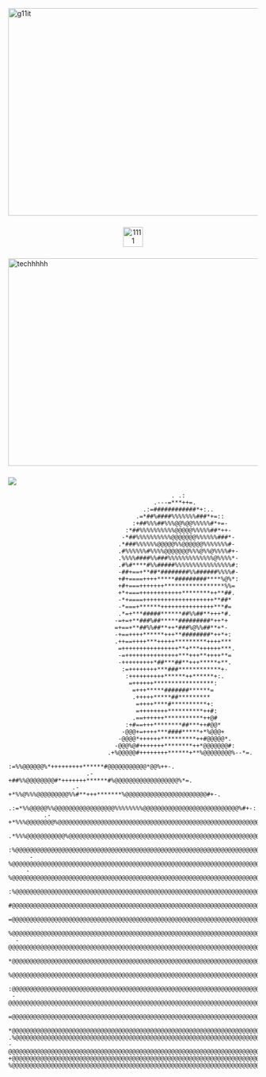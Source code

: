 <img width="2256" height="418" alt="g11it" src="https://github.com/user-attachments/assets/4b2ea03a-f4d2-4880-8d07-76f1c93a4ccb" />

###

<div align="center">
  </a>
  <a href="https://t.me/vpfpnb" target="_blank">
    <img width="40" height="40" alt="1111" src="https://github.com/user-attachments/assets/47ebb5cd-dd56-4590-b9c4-1e29210644af" />
  </a>
</div>

###

<img width="2256" height="418" alt="techhhhh" src="https://github.com/user-attachments/assets/6e6d5158-8284-4a5b-8ce0-e05e00beae56" />

###

![](https://github-readme-stats.vercel.app/api/top-langs/?username=phominvladislav&theme=dark&hide_border=false&include_all_commits=false&count_private=false&layout=compact)

<!-- Proudly created with GPRM ( https://gprm.itsvg.in ) -->



                                                                                                     
                                                                                                     
                                                  . .:                                               
                                             .---=***++=.                                            
                                          .:=############*+:..                                       
                                        .=*##%####%%%%%%%###*+=::                                    
                                       :+##%%%##%%%@@%@@%%%%%#*+=-                                   
                                     :*##%%%%%%%%%%@@@@@%%%%%##*++-                                  
                                    -*##%%%%%%%%%%@@@@@@@%%%%%%###*-                                 
                                   .*###%%%%%%@@@@@%%@@@@@@%%%%%%%#-                                 
                                   .#%%%%%%#%%%%@@@@@@@%%%@%%@%%%%#+-                                
                                   .%%%%####%%###%%%%%%%%%%%%%@%%%%*-                                
                                   .#%#****#%%#####%%%%%%%%%%%%%%%%#:                                
                                   -##+==+**##*########%%######%%%%#-                                
                                   +#+====++++*****#########****%@%*:                                
                                   +#+===+++++++*****************%%=                                 
                                   +*+===++++++++++++********++**##.                                 
                                   -*+====++++++++++++++++++++**##*                                  
                                   -*===+******+++++++++++++++***#=                                  
                                   .*=+***#####******##%%##**+++*#.                                  
                                  -=+=+**###%##*****#########*++*+                                   
                                  =+==+**##%%##**++*###%@%%##**+*-                                   
                                  -+==++++******+++**########*++*+:                                  
                                  .++==++++***+++++*********++++***                                  
                                   =++++++++++++++++**+***++++++***.                                 
                                   -=+++++++++++++++***+++**++++**=                                  
                                   -+++++++++*##***##**+++*****+**.                                  
                                    :=++++++++***###************+-                                   
                                     :++++++++++******++******+:.                                    
                                      =++++++*****************:                                      
                                       =+++*****#######******=                                       
                                       .+++++*****##*********                                        
                                        =++++****#**********+:                                       
                                        =++++++++**********++#:                                      
                                       .==++++++***********++@#                                      
                                     :+#==+++********##***++#@@*                                     
                                    -@@@+=++++***####*****+*%@@@+                                    
                                   -@@@@*++++++**********++#@@@@@*.                                  
                                  -@@@%@#+++++++********++*@@@@@@@#:                                 
                                .+%@@@@@#++++++++******+**%@@@@@@@@%--*=.                            
                              :=%%@@@@@@%*+++++++++******#@@@@@@@@@@@*@@%++-.                        
                          .-+##%%@@@@@@@@#*+++++++******#%@@@@@@@@@@@@@@@@@@%*=.                     
                      .-+*%%@%%%@@@@@@@@@%%#**+++*******%@@@@@@@@@@@@@@@@@@@@@@@#+-.                 
                  .:=*%%@@@@@%%@@@@@@@@@@@@@@@@@%%%%%%%%@@@@@@@@@@@@@@@@@@@@@@@@@@@%#+-:             
              .-+*%%%@@@@@@@@%@@@@@@@@@@@@@@@@@@@@@@@@@@@@@@@@@@@@@@@@@@@@@@@@@@@@@@@@@%#.           
            .*%%%@@@@@@@@@@@%@@@@@@@@@@@@@@@@@@@@@@@@@@@@@@@@@@@@@@@@@@@@@@@@@@@@@@@@@@@@#.          
           :%@@@@@@@@@@@@@@@@@@@@@@@@@@@@@@@@@@@@@@@@@@@@@@@@@@@@@@@@@@@@@@@@@@@@@@@@@@@@@%:         
          -%@@@@@@@@@@@@@@@@@@@@@@@@@@@@@@@@@@@@@@@@@@@@@@@@@@@@@@@@@@@@@@@@@@@@@@@@@@@@@@@#.        
         -%@@@@@@@@@@@@@@@@@@@@@@@@@@@@@@@@@@@@@@@@@@@@@@@@@@@@@@@@@@@@@@@@@@@@@@@@@@@@@@@@@*        
        :%@@@@@@@@@@@@@@@@@@@@@@@@@@@@@@@@@@@@@@@@@@@@@@@@@@@@@@@@@@@@@@@@@@@@@@@@@@@@@@@@@@@.       
        #@@@@@@@@@@@@@@@@@@@@@@@@@@@@@@@@@@@@@@@@@@@@@@@@@@@@@@@@@@@@@@@@@@@@@@@@@@@@@@@@@@@@+       
       =@@@@@@@@@@@@@@@@@@@@@@@@@@@@@@@@@@@@@@@@@@@@@@@@@@@@@@@@@@@@@@@@@@@@@@@@@@@@@@@@@@@@@%       
       %@@@@@@@@@@@@@@@@@@@@@@@@@@@@@@@@@@@@@@@@@@@@@@@@@@@@@@@@@@@@@@@@@@@@@@@@@@@@@@@@@@@@@@=      
      -@@@@@@@@@@@@@@@@@@@@@@@@@@@@@@@@@@@@@@@@@@@@@@@@@@@@@@@@@@@@@@@@@@@@@@@@@@@@@@@@@@@@@@@#      
      *@@@@@@@@@@@@@@@@@@@@@@@@@@@@@@@@@@@@@@@@@@@@@@@@@@@@@@@@@@@@@@@@@@@@@@@@@@@@@@@@@@@@@@@@:     
      %@@@@@@@@@@@@@@@@@@@@@@@@@@@@@@@@@@@@@@@@@@@@@@@@@@@@@@@@@@@@@@@@@@@@@@@@@@@@@@@@@@@@@@@@+     
     :@@@@@@@@@@@@@@@@@@@@@@@@@@@@@@@@@@@@@@@@@@@@@@@@@@@@@@@@@@@@@@@@@@@@@@@@@@@@@@@@@@@@@@@@@#     
     -@@@@@@@@@@@@@@@@@@@@@@@@@@@@@@@@@@@@@@@@@@@@@@@@@@@@@@@@@@@@@@@@@@@@@@@@@@@@@@@@@@@@@@@@@@     
     =@@@@@@@@@@@@@@@@@@@@@@@@@@@@@@@@@@@@@@@@@@@@@@@@@@@@@@@@@@@@@@@@@@@@@@@@@@@@@@@@@@@@@@@@@@:    
     *@@@@@@@@@@@@@@@@@@@@@@@@@@@@@@@@@@@@@@@@@@@@@@@@@@@@@@@@@@@@@@@@@@@@@@@@@@@@@@@@@@@@@@@@@@-    
    .%@@@@@@@@@@@@@@@@@@@@@@@@@@@@@@@@@@@@@@@@@@@@@@@@@@@@@@@@@@@@@@@@@@@@@@@@@@@@@@@@@@@@@@@@@@+    
    -@@@@@@@@@@@@@@@@@@@@@@@@@@@@@@@@@@@@@@@@@@@@@@@@@@@@@@@@@@@@@@@@@@@@@@@@@@@@@@@@@@@@@@@@@@@%    
    +@@@@@@@@@@@@@@@@@@@@@@@@@@@@@@@@@@@@@@@@@@@@@@@@@@@@@@@@@@@@@@@@@@@@@@@@@@@@@@@@@@@@@@@@@@@@.   
    %@@@@@@@@@@@@@@@@@@@@@@@@@@@@@@@@@@@@@@@@@@@@@@@@@@@@@@@@@@@@@@@@@@@@@@@@@@@@@@@@@@@@@@@@@@@@-   
